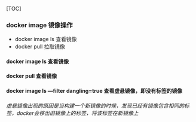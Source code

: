 [TOC]

### docker image 镜像操作

* docker image ls  查看镜像
* docker pull 拉取镜像



#### docker image ls 查看镜像

#### docker pull 查看镜像

#### docker image ls —filter dangling=true   查看虚悬镜像，即没有标签的镜像

###### 虚悬镜像出现的原因是当构建一个新镜像的时候，发现已经有镜像包含相同的标签，docker会移出旧镜像上的标签，将该标签在新镜像上



